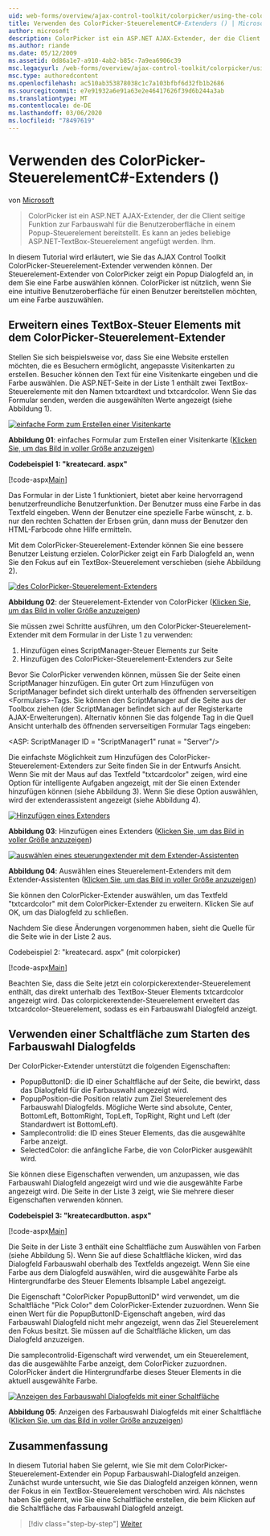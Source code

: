 ```yaml
---
uid: web-forms/overview/ajax-control-toolkit/colorpicker/using-the-colorpicker-control-extender-cs
title: Verwenden des ColorPicker-SteuerelementC#-Extenders () | Microsoft-Dokumentation
author: microsoft
description: ColorPicker ist ein ASP.NET AJAX-Extender, der die Client seitige Funktion zur Farbauswahl für die Benutzeroberfläche in einem Popup-Steuerelement bereitstellt. Sie kann an beliebige ASP.net angefügt werden...
ms.author: riande
ms.date: 05/12/2009
ms.assetid: 0d86a1e7-a910-4ab2-b85c-7a9ea6906c39
msc.legacyurl: /web-forms/overview/ajax-control-toolkit/colorpicker/using-the-colorpicker-control-extender-cs
msc.type: authoredcontent
ms.openlocfilehash: ac510ab353878038c1c7a103bfbf6d32fb1b2686
ms.sourcegitcommit: e7e91932a6e91a63e2e46417626f39d6b244a3ab
ms.translationtype: MT
ms.contentlocale: de-DE
ms.lasthandoff: 03/06/2020
ms.locfileid: "78497619"
---
```

# <a name="using-the-colorpicker-control-extender-c"></a>Verwenden des ColorPicker-SteuerelementC#-Extenders ()

von [Microsoft](https://github.com/microsoft)

> ColorPicker ist ein ASP.NET AJAX-Extender, der die Client seitige Funktion zur Farbauswahl für die Benutzeroberfläche in einem Popup-Steuerelement bereitstellt. Es kann an jedes beliebige ASP.NET-TextBox-Steuerelement angefügt werden. Ihm.

In diesem Tutorial wird erläutert, wie Sie das AJAX Control Toolkit ColorPicker-Steuerelement-Extender verwenden können. Der Steuerelement-Extender von ColorPicker zeigt ein Popup Dialogfeld an, in dem Sie eine Farbe auswählen können. ColorPicker ist nützlich, wenn Sie eine intuitive Benutzeroberfläche für einen Benutzer bereitstellen möchten, um eine Farbe auszuwählen.

## <a name="extending-a-textbox-control-with-the-colorpicker-control-extender"></a>Erweitern eines TextBox-Steuer Elements mit dem ColorPicker-Steuerelement-Extender

Stellen Sie sich beispielsweise vor, dass Sie eine Website erstellen möchten, die es Besuchern ermöglicht, angepasste Visitenkarten zu erstellen. Besucher können den Text für eine Visitenkarte eingeben und die Farbe auswählen. Die ASP.NET-Seite in der Liste 1 enthält zwei TextBox-Steuerelemente mit den Namen txtcardtext und txtcardcolor. Wenn Sie das Formular senden, werden die ausgewählten Werte angezeigt (siehe Abbildung 1).

[![einfache Form zum Erstellen einer Visitenkarte](using-the-colorpicker-control-extender-cs/_static/image1.jpg)](using-the-colorpicker-control-extender-cs/_static/image1.png)

**Abbildung 01**: einfaches Formular zum Erstellen einer Visitenkarte ([Klicken Sie, um das Bild in voller Größe anzuzeigen](using-the-colorpicker-control-extender-cs/_static/image2.png))

**Codebeispiel 1: "kreatecard. aspx"**

[!code-aspx[Main](using-the-colorpicker-control-extender-cs/samples/sample1.aspx)]

Das Formular in der Liste 1 funktioniert, bietet aber keine hervorragend benutzerfreundliche Benutzerfunktion. Der Benutzer muss eine Farbe in das Textfeld eingeben. Wenn der Benutzer eine spezielle Farbe wünscht, z. b. nur den rechten Schatten der Erbsen grün, dann muss der Benutzer den HTML-Farbcode ohne Hilfe ermitteln.

Mit dem ColorPicker-Steuerelement-Extender können Sie eine bessere Benutzer Leistung erzielen. ColorPicker zeigt ein Farb Dialogfeld an, wenn Sie den Fokus auf ein TextBox-Steuerelement verschieben (siehe Abbildung 2).

[![des ColorPicker-Steuerelement-Extenders](using-the-colorpicker-control-extender-cs/_static/image2.jpg)](using-the-colorpicker-control-extender-cs/_static/image3.png)

**Abbildung 02**: der Steuerelement-Extender von ColorPicker ([Klicken Sie, um das Bild in voller Größe anzuzeigen](using-the-colorpicker-control-extender-cs/_static/image4.png))

Sie müssen zwei Schritte ausführen, um den ColorPicker-Steuerelement-Extender mit dem Formular in der Liste 1 zu verwenden:

1. Hinzufügen eines ScriptManager-Steuer Elements zur Seite
2. Hinzufügen des ColorPicker-Steuerelement-Extenders zur Seite

Bevor Sie ColorPicker verwenden können, müssen Sie der Seite einen ScriptManager hinzufügen. Ein guter Ort zum Hinzufügen von ScriptManager befindet sich direkt unterhalb des öffnenden serverseitigen &lt;Formulars&gt;-Tags. Sie können den ScriptManager auf die Seite aus der Toolbox ziehen (der ScriptManager befindet sich auf der Registerkarte AJAX-Erweiterungen). Alternativ können Sie das folgende Tag in die Quell Ansicht unterhalb des öffnenden serverseitigen Formular Tags eingeben:

&lt;ASP: ScriptManager ID = "ScriptManager1" runat = "Server"/&gt;

Die einfachste Möglichkeit zum Hinzufügen des ColorPicker-Steuerelement-Extenders zur Seite finden Sie in der Entwurfs Ansicht. Wenn Sie mit der Maus auf das Textfeld "txtcardcolor" zeigen, wird eine Option für intelligente Aufgaben angezeigt, mit der Sie einen Extender hinzufügen können (siehe Abbildung 3). Wenn Sie diese Option auswählen, wird der extenderassistent angezeigt (siehe Abbildung 4).

[![Hinzufügen eines Extenders](using-the-colorpicker-control-extender-cs/_static/image3.jpg)](using-the-colorpicker-control-extender-cs/_static/image5.png)

**Abbildung 03**: Hinzufügen eines Extenders ([Klicken Sie, um das Bild in voller Größe anzuzeigen](using-the-colorpicker-control-extender-cs/_static/image6.png))

[![auswählen eines steuerungextender mit dem Extender-Assistenten](using-the-colorpicker-control-extender-cs/_static/image4.jpg)](using-the-colorpicker-control-extender-cs/_static/image7.png)

**Abbildung 04**: Auswählen eines Steuerelement-Extenders mit dem Extender-Assistenten ([Klicken Sie, um das Bild in voller Größe anzuzeigen](using-the-colorpicker-control-extender-cs/_static/image8.png))

Sie können den ColorPicker-Extender auswählen, um das Textfeld "txtcardcolor" mit dem ColorPicker-Extender zu erweitern. Klicken Sie auf OK, um das Dialogfeld zu schließen.

Nachdem Sie diese Änderungen vorgenommen haben, sieht die Quelle für die Seite wie in der Liste 2 aus.

Codebeispiel 2: "kreatecard. aspx" (mit colorpicker)

[!code-aspx[Main](using-the-colorpicker-control-extender-cs/samples/sample2.aspx)]

Beachten Sie, dass die Seite jetzt ein colorpickerextender-Steuerelement enthält, das direkt unterhalb des TextBox-Steuer Elements txtcardcolor angezeigt wird. Das colorpickerextender-Steuerelement erweitert das txtcardcolor-Steuerelement, sodass es ein Farbauswahl Dialogfeld anzeigt.

## <a name="using-a-button-to-launch-the-color-picker-dialog"></a>Verwenden einer Schaltfläche zum Starten des Farbauswahl Dialogfelds

Der ColorPicker-Extender unterstützt die folgenden Eigenschaften:

- PopupButtonID: die ID einer Schaltfläche auf der Seite, die bewirkt, dass das Dialogfeld für die Farbauswahl angezeigt wird.
- PopupPosition-die Position relativ zum Ziel Steuerelement des Farbauswahl Dialogfelds. Mögliche Werte sind absolute, Center, BottomLeft, BottomRight, TopLeft, TopRight, Right und Left (der Standardwert ist BottomLeft).
- Samplecontrolid: die ID eines Steuer Elements, das die ausgewählte Farbe anzeigt.
- SelectedColor: die anfängliche Farbe, die von ColorPicker ausgewählt wird.

Sie können diese Eigenschaften verwenden, um anzupassen, wie das Farbauswahl Dialogfeld angezeigt wird und wie die ausgewählte Farbe angezeigt wird. Die Seite in der Liste 3 zeigt, wie Sie mehrere dieser Eigenschaften verwenden können.

**Codebeispiel 3: "kreatecardbutton. aspx"**

[!code-aspx[Main](using-the-colorpicker-control-extender-cs/samples/sample3.aspx)]

Die Seite in der Liste 3 enthält eine Schaltfläche zum Auswählen von Farben (siehe Abbildung 5). Wenn Sie auf diese Schaltfläche klicken, wird das Dialogfeld Farbauswahl oberhalb des Textfelds angezeigt. Wenn Sie eine Farbe aus dem Dialogfeld auswählen, wird die ausgewählte Farbe als Hintergrundfarbe des Steuer Elements lblsample Label angezeigt.

Die Eigenschaft "ColorPicker PopupButtonID" wird verwendet, um die Schaltfläche "Pick Color" dem ColorPicker-Extender zuzuordnen. Wenn Sie einen Wert für die PopupButtonID-Eigenschaft angeben, wird das Farbauswahl Dialogfeld nicht mehr angezeigt, wenn das Ziel Steuerelement den Fokus besitzt. Sie müssen auf die Schaltfläche klicken, um das Dialogfeld anzuzeigen.

Die samplecontrolid-Eigenschaft wird verwendet, um ein Steuerelement, das die ausgewählte Farbe anzeigt, dem ColorPicker zuzuordnen. ColorPicker ändert die Hintergrundfarbe dieses Steuer Elements in die aktuell ausgewählte Farbe.

[![Anzeigen des Farbauswahl Dialogfelds mit einer Schaltfläche](using-the-colorpicker-control-extender-cs/_static/image5.jpg)](using-the-colorpicker-control-extender-cs/_static/image9.png)

**Abbildung 05**: Anzeigen des Farbauswahl Dialogfelds mit einer Schaltfläche ([Klicken Sie, um das Bild in voller Größe anzuzeigen](using-the-colorpicker-control-extender-cs/_static/image10.png))

## <a name="summary"></a>Zusammenfassung

In diesem Tutorial haben Sie gelernt, wie Sie mit dem ColorPicker-Steuerelement-Extender ein Popup Farbauswahl-Dialogfeld anzeigen. Zunächst wurde untersucht, wie Sie das Dialogfeld anzeigen können, wenn der Fokus in ein TextBox-Steuerelement verschoben wird. Als nächstes haben Sie gelernt, wie Sie eine Schaltfläche erstellen, die beim Klicken auf die Schaltfläche das Farbauswahl Dialogfeld anzeigt.

> [!div class="step-by-step"]
> [Weiter](using-the-colorpicker-control-extender-vb.md)
